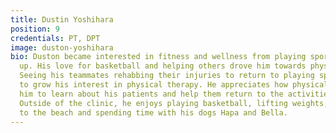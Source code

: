 ```yaml
---
title: Dustin Yoshihara
position: 9
credentials: PT, DPT
image: duston-yoshihara
bio: Duston became interested in fitness and wellness from playing sports while growing
  up. His love for basketball and helping others drove him towards physical therapy.
  Seeing his teammates rehabbing their injuries to return to playing sports helped
  to grow his interest in physical therapy. He appreciates how physical therapy allows
  him to learn about his patients and help them return to the activities they love.
  Outside of the clinic, he enjoys playing basketball, lifting weights, hiking, going
  to the beach and spending time with his dogs Hapa and Bella.
---
```


